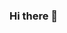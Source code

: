 ### Hi there 👋

<!--
**dhruvgarg02/dhruvgarg02** is a ✨ _special_ ✨ repository because its `README.md` (this file) appears on your GitHub profile.

Here are some ideas to get you started:

- 🔭 I’m currently working on My Portfolio.
- 🌱 I’m currently learning DSA and Front-End.
- 📫 How to reach me: dhruvgargg02@gmail.com.
- 😄 Pronouns: He, His, Him.
- ⚡ Fun fact: Programmers will start the count from zero, not one. 

<img src="https://github-readme-stats.vercel.app/api?username=dhruvgarg02&&show_icons=true&title_color=edf5e1&icon_color=c3073f&text_color=edf5e1&bg_color=1f2833">
-->
